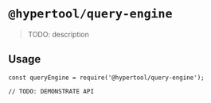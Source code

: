 # `@hypertool/query-engine`

> TODO: description

## Usage

```
const queryEngine = require('@hypertool/query-engine');

// TODO: DEMONSTRATE API
```
